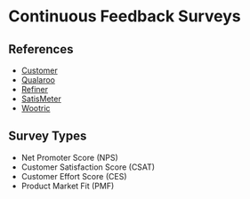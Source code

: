 # Continuous Feedback Surveys

<!--
https://blog.track.co/o-que-e-customer-effort-score/
https://www.checkmarket.com/blog/csat-ces-nps-compared/
-->

## References

- [Customer](https://customer.io/)
- [Qualaroo](https://qualaroo.com/)
- [Refiner](https://refiner.io/)
- [SatisMeter](https://satismeter.com/)
- [Wootric](https://www.wootric.com/)

<!--
https://github.com/satismeter
https://github.com/refiner-io
https://www.gartner.com/smarterwithgartner/unveiling-the-new-and-improved-customer-effort-score/
https://blog.track.co/o-que-e-customer-effort-score/
-->

## Survey Types

- Net Promoter Score (NPS)
- Customer Satisfaction Score (CSAT)
- Customer Effort Score (CES)
- Product Market Fit (PMF)
